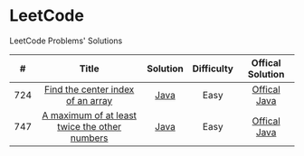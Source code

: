 # LeetCode
LeetCode Problems' Solutions

|    #    |    Title    |    Solution                                                                                |    Difficulty                                                                                                                 |  Offical Solution                                           |
|:------:|  :-----:    |    :----:                                                                                   |       :----:           | :----:       |
| 724 | [Find the center index of an array](https://leetcode-cn.com/problems/find-pivot-index/) |   [Java](https://github.com/BigRedCaps-Pro/LeetCode/blob/master/src/algorithm/datastructure/arraysandstrings/Solution_PivotIndex.java)    |  Easy    |  [Offical Java]()
| 747 | [A maximum of at least twice the other numbers](https://leetcode-cn.com/problems/find-pivot-index/) |   [Java](https://github.com/BigRedCaps-Pro/LeetCode/blob/master/src/algorithm/datastructure/arraysandstrings/Solution_DominantIndex.java)    |  Easy    |  [Offical Java]()

